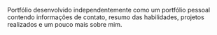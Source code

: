 Portfólio desenvolvido independentemente como um portfólio pessoal contendo informações de contato, resumo das habilidades, projetos realizados e um pouco mais sobre mim. 
